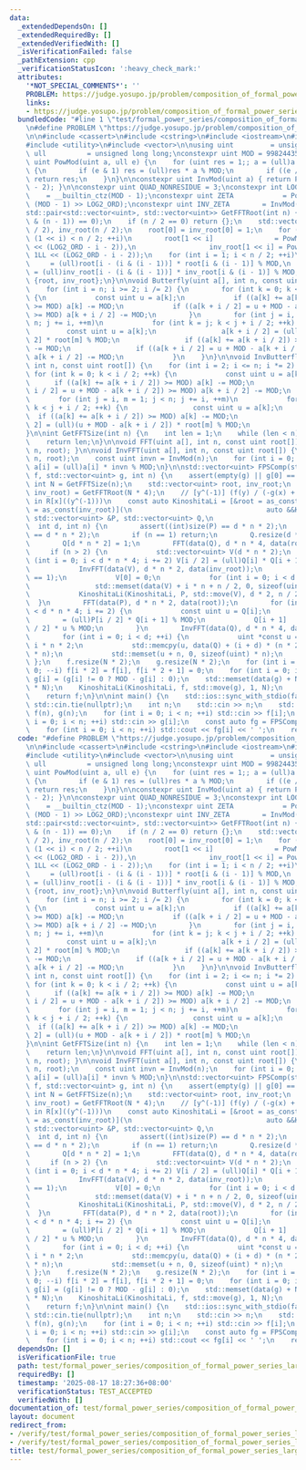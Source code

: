 ```yaml
---
data:
  _extendedDependsOn: []
  _extendedRequiredBy: []
  _extendedVerifiedWith: []
  _isVerificationFailed: false
  _pathExtension: cpp
  _verificationStatusIcon: ':heavy_check_mark:'
  attributes:
    '*NOT_SPECIAL_COMMENTS*': ''
    PROBLEM: https://judge.yosupo.jp/problem/composition_of_formal_power_series_large
    links:
    - https://judge.yosupo.jp/problem/composition_of_formal_power_series_large
  bundledCode: "#line 1 \"test/formal_power_series/composition_of_formal_power_series_large.1.test.cpp\"\
    \n#define PROBLEM \"https://judge.yosupo.jp/problem/composition_of_formal_power_series_large\"\
    \n\n#include <cassert>\n#include <cstring>\n#include <iostream>\n#include <tuple>\n\
    #include <utility>\n#include <vector>\n\nusing uint         = unsigned;\nusing\
    \ ull          = unsigned long long;\nconstexpr uint MOD = 998244353;\n\nconstexpr\
    \ uint PowMod(uint a, ull e) {\n    for (uint res = 1;; a = (ull)a * a % MOD)\
    \ {\n        if (e & 1) res = (ull)res * a % MOD;\n        if ((e /= 2) == 0)\
    \ return res;\n    }\n}\n\nconstexpr uint InvMod(uint a) { return PowMod(a, MOD\
    \ - 2); }\n\nconstexpr uint QUAD_NONRESIDUE = 3;\nconstexpr int LOG2_ORD     \
    \    = __builtin_ctz(MOD - 1);\nconstexpr uint ZETA            = PowMod(QUAD_NONRESIDUE,\
    \ (MOD - 1) >> LOG2_ORD);\nconstexpr uint INV_ZETA        = InvMod(ZETA);\n\n\
    std::pair<std::vector<uint>, std::vector<uint>> GetFFTRoot(int n) {\n    assert((n\
    \ & (n - 1)) == 0);\n    if (n / 2 == 0) return {};\n    std::vector<uint> root(n\
    \ / 2), inv_root(n / 2);\n    root[0] = inv_root[0] = 1;\n    for (int i = 0;\
    \ (1 << i) < n / 2; ++i)\n        root[1 << i]               = PowMod(ZETA, 1LL\
    \ << (LOG2_ORD - i - 2)),\n                  inv_root[1 << i] = PowMod(INV_ZETA,\
    \ 1LL << (LOG2_ORD - i - 2));\n    for (int i = 1; i < n / 2; ++i)\n        root[i]\
    \     = (ull)root[i - (i & (i - 1))] * root[i & (i - 1)] % MOD,\n        inv_root[i]\
    \ = (ull)inv_root[i - (i & (i - 1))] * inv_root[i & (i - 1)] % MOD;\n    return\
    \ {root, inv_root};\n}\n\nvoid Butterfly(uint a[], int n, const uint root[]) {\n\
    \    for (int i = n; i >= 2; i /= 2) {\n        for (int k = 0; k < i / 2; ++k)\
    \ {\n            const uint u = a[k];\n            if ((a[k] += a[k + i / 2])\
    \ >= MOD) a[k] -= MOD;\n            if ((a[k + i / 2] = u + MOD - a[k + i / 2])\
    \ >= MOD) a[k + i / 2] -= MOD;\n        }\n        for (int j = i, m = 1; j <\
    \ n; j += i, ++m)\n            for (int k = j; k < j + i / 2; ++k) {\n       \
    \         const uint u = a[k];\n                a[k + i / 2] = (ull)a[k + i /\
    \ 2] * root[m] % MOD;\n                if ((a[k] += a[k + i / 2]) >= MOD) a[k]\
    \ -= MOD;\n                if ((a[k + i / 2] = u + MOD - a[k + i / 2]) >= MOD)\
    \ a[k + i / 2] -= MOD;\n            }\n    }\n}\n\nvoid InvButterfly(uint a[],\
    \ int n, const uint root[]) {\n    for (int i = 2; i <= n; i *= 2) {\n       \
    \ for (int k = 0; k < i / 2; ++k) {\n            const uint u = a[k];\n      \
    \      if ((a[k] += a[k + i / 2]) >= MOD) a[k] -= MOD;\n            if ((a[k +\
    \ i / 2] = u + MOD - a[k + i / 2]) >= MOD) a[k + i / 2] -= MOD;\n        }\n \
    \       for (int j = i, m = 1; j < n; j += i, ++m)\n            for (int k = j;\
    \ k < j + i / 2; ++k) {\n                const uint u = a[k];\n              \
    \  if ((a[k] += a[k + i / 2]) >= MOD) a[k] -= MOD;\n                a[k + i /\
    \ 2] = (ull)(u + MOD - a[k + i / 2]) * root[m] % MOD;\n            }\n    }\n\
    }\n\nint GetFFTSize(int n) {\n    int len = 1;\n    while (len < n) len *= 2;\n\
    \    return len;\n}\n\nvoid FFT(uint a[], int n, const uint root[]) { Butterfly(a,\
    \ n, root); }\n\nvoid InvFFT(uint a[], int n, const uint root[]) {\n    InvButterfly(a,\
    \ n, root);\n    const uint invn = InvMod(n);\n    for (int i = 0; i < n; ++i)\
    \ a[i] = (ull)a[i] * invn % MOD;\n}\n\nstd::vector<uint> FPSComp(std::vector<uint>\
    \ f, std::vector<uint> g, int n) {\n    assert(empty(g) || g[0] == 0);\n    const\
    \ int N = GetFFTSize(n);\n    std::vector<uint> root, inv_root;\n    tie(root,\
    \ inv_root) = GetFFTRoot(N * 4);\n    // [y^(-1)] (f(y) / (-g(x) + y)) mod x^n\
    \ in R[x]((y^(-1)))\n    const auto KinoshitaLi = [&root = as_const(root), &inv_root\
    \ = as_const(inv_root)](\n                                 auto &&KinoshitaLi,\
    \ std::vector<uint> &P, std::vector<uint> Q,\n                               \
    \  int d, int n) {\n        assert((int)size(P) == d * n * 2);\n        assert((int)size(Q)\
    \ == d * n * 2);\n        if (n == 1) return;\n        Q.resize(d * n * 4);\n\
    \        Q[d * n * 2] = 1;\n        FFT(data(Q), d * n * 4, data(root));\n   \
    \     if (n > 2) {\n            std::vector<uint> V(d * n * 2);\n            for\
    \ (int i = 0; i < d * n * 4; i += 2) V[i / 2] = (ull)Q[i] * Q[i + 1] % MOD;\n\
    \            InvFFT(data(V), d * n * 2, data(inv_root));\n            assert(V[0]\
    \ == 1);\n            V[0] = 0;\n            for (int i = 0; i < d * 2; ++i)\n\
    \                std::memset(data(V) + i * n + n / 2, 0, sizeof(uint) * (n / 2));\n\
    \            KinoshitaLi(KinoshitaLi, P, std::move(V), d * 2, n / 2);\n      \
    \  }\n        FFT(data(P), d * n * 2, data(root));\n        for (int i = 0; i\
    \ < d * n * 4; i += 2) {\n            const uint u = Q[i];\n            Q[i] \
    \        = (ull)P[i / 2] * Q[i + 1] % MOD;\n            Q[i + 1]     = (ull)P[i\
    \ / 2] * u % MOD;\n        }\n        InvFFT(data(Q), d * n * 4, data(inv_root));\n\
    \        for (int i = 0; i < d; ++i) {\n            uint *const u = data(P) +\
    \ i * n * 2;\n            std::memcpy(u, data(Q) + (i + d) * (n * 2), sizeof(uint)\
    \ * n);\n            std::memset(u + n, 0, sizeof(uint) * n);\n        }\n   \
    \ };\n    f.resize(N * 2);\n    g.resize(N * 2);\n    for (int i = N - 1; i >=\
    \ 0; --i) f[i * 2] = f[i], f[i * 2 + 1] = 0;\n    for (int i = 0; i < N; ++i)\
    \ g[i] = (g[i] != 0 ? MOD - g[i] : 0);\n    std::memset(data(g) + N, 0, sizeof(uint)\
    \ * N);\n    KinoshitaLi(KinoshitaLi, f, std::move(g), 1, N);\n    f.resize(n);\n\
    \    return f;\n}\n\nint main() {\n    std::ios::sync_with_stdio(false);\n   \
    \ std::cin.tie(nullptr);\n    int n;\n    std::cin >> n;\n    std::vector<uint>\
    \ f(n), g(n);\n    for (int i = 0; i < n; ++i) std::cin >> f[i];\n    for (int\
    \ i = 0; i < n; ++i) std::cin >> g[i];\n    const auto fg = FPSComp(f, g, n);\n\
    \    for (int i = 0; i < n; ++i) std::cout << fg[i] << ' ';\n    return 0;\n}\n"
  code: "#define PROBLEM \"https://judge.yosupo.jp/problem/composition_of_formal_power_series_large\"\
    \n\n#include <cassert>\n#include <cstring>\n#include <iostream>\n#include <tuple>\n\
    #include <utility>\n#include <vector>\n\nusing uint         = unsigned;\nusing\
    \ ull          = unsigned long long;\nconstexpr uint MOD = 998244353;\n\nconstexpr\
    \ uint PowMod(uint a, ull e) {\n    for (uint res = 1;; a = (ull)a * a % MOD)\
    \ {\n        if (e & 1) res = (ull)res * a % MOD;\n        if ((e /= 2) == 0)\
    \ return res;\n    }\n}\n\nconstexpr uint InvMod(uint a) { return PowMod(a, MOD\
    \ - 2); }\n\nconstexpr uint QUAD_NONRESIDUE = 3;\nconstexpr int LOG2_ORD     \
    \    = __builtin_ctz(MOD - 1);\nconstexpr uint ZETA            = PowMod(QUAD_NONRESIDUE,\
    \ (MOD - 1) >> LOG2_ORD);\nconstexpr uint INV_ZETA        = InvMod(ZETA);\n\n\
    std::pair<std::vector<uint>, std::vector<uint>> GetFFTRoot(int n) {\n    assert((n\
    \ & (n - 1)) == 0);\n    if (n / 2 == 0) return {};\n    std::vector<uint> root(n\
    \ / 2), inv_root(n / 2);\n    root[0] = inv_root[0] = 1;\n    for (int i = 0;\
    \ (1 << i) < n / 2; ++i)\n        root[1 << i]               = PowMod(ZETA, 1LL\
    \ << (LOG2_ORD - i - 2)),\n                  inv_root[1 << i] = PowMod(INV_ZETA,\
    \ 1LL << (LOG2_ORD - i - 2));\n    for (int i = 1; i < n / 2; ++i)\n        root[i]\
    \     = (ull)root[i - (i & (i - 1))] * root[i & (i - 1)] % MOD,\n        inv_root[i]\
    \ = (ull)inv_root[i - (i & (i - 1))] * inv_root[i & (i - 1)] % MOD;\n    return\
    \ {root, inv_root};\n}\n\nvoid Butterfly(uint a[], int n, const uint root[]) {\n\
    \    for (int i = n; i >= 2; i /= 2) {\n        for (int k = 0; k < i / 2; ++k)\
    \ {\n            const uint u = a[k];\n            if ((a[k] += a[k + i / 2])\
    \ >= MOD) a[k] -= MOD;\n            if ((a[k + i / 2] = u + MOD - a[k + i / 2])\
    \ >= MOD) a[k + i / 2] -= MOD;\n        }\n        for (int j = i, m = 1; j <\
    \ n; j += i, ++m)\n            for (int k = j; k < j + i / 2; ++k) {\n       \
    \         const uint u = a[k];\n                a[k + i / 2] = (ull)a[k + i /\
    \ 2] * root[m] % MOD;\n                if ((a[k] += a[k + i / 2]) >= MOD) a[k]\
    \ -= MOD;\n                if ((a[k + i / 2] = u + MOD - a[k + i / 2]) >= MOD)\
    \ a[k + i / 2] -= MOD;\n            }\n    }\n}\n\nvoid InvButterfly(uint a[],\
    \ int n, const uint root[]) {\n    for (int i = 2; i <= n; i *= 2) {\n       \
    \ for (int k = 0; k < i / 2; ++k) {\n            const uint u = a[k];\n      \
    \      if ((a[k] += a[k + i / 2]) >= MOD) a[k] -= MOD;\n            if ((a[k +\
    \ i / 2] = u + MOD - a[k + i / 2]) >= MOD) a[k + i / 2] -= MOD;\n        }\n \
    \       for (int j = i, m = 1; j < n; j += i, ++m)\n            for (int k = j;\
    \ k < j + i / 2; ++k) {\n                const uint u = a[k];\n              \
    \  if ((a[k] += a[k + i / 2]) >= MOD) a[k] -= MOD;\n                a[k + i /\
    \ 2] = (ull)(u + MOD - a[k + i / 2]) * root[m] % MOD;\n            }\n    }\n\
    }\n\nint GetFFTSize(int n) {\n    int len = 1;\n    while (len < n) len *= 2;\n\
    \    return len;\n}\n\nvoid FFT(uint a[], int n, const uint root[]) { Butterfly(a,\
    \ n, root); }\n\nvoid InvFFT(uint a[], int n, const uint root[]) {\n    InvButterfly(a,\
    \ n, root);\n    const uint invn = InvMod(n);\n    for (int i = 0; i < n; ++i)\
    \ a[i] = (ull)a[i] * invn % MOD;\n}\n\nstd::vector<uint> FPSComp(std::vector<uint>\
    \ f, std::vector<uint> g, int n) {\n    assert(empty(g) || g[0] == 0);\n    const\
    \ int N = GetFFTSize(n);\n    std::vector<uint> root, inv_root;\n    tie(root,\
    \ inv_root) = GetFFTRoot(N * 4);\n    // [y^(-1)] (f(y) / (-g(x) + y)) mod x^n\
    \ in R[x]((y^(-1)))\n    const auto KinoshitaLi = [&root = as_const(root), &inv_root\
    \ = as_const(inv_root)](\n                                 auto &&KinoshitaLi,\
    \ std::vector<uint> &P, std::vector<uint> Q,\n                               \
    \  int d, int n) {\n        assert((int)size(P) == d * n * 2);\n        assert((int)size(Q)\
    \ == d * n * 2);\n        if (n == 1) return;\n        Q.resize(d * n * 4);\n\
    \        Q[d * n * 2] = 1;\n        FFT(data(Q), d * n * 4, data(root));\n   \
    \     if (n > 2) {\n            std::vector<uint> V(d * n * 2);\n            for\
    \ (int i = 0; i < d * n * 4; i += 2) V[i / 2] = (ull)Q[i] * Q[i + 1] % MOD;\n\
    \            InvFFT(data(V), d * n * 2, data(inv_root));\n            assert(V[0]\
    \ == 1);\n            V[0] = 0;\n            for (int i = 0; i < d * 2; ++i)\n\
    \                std::memset(data(V) + i * n + n / 2, 0, sizeof(uint) * (n / 2));\n\
    \            KinoshitaLi(KinoshitaLi, P, std::move(V), d * 2, n / 2);\n      \
    \  }\n        FFT(data(P), d * n * 2, data(root));\n        for (int i = 0; i\
    \ < d * n * 4; i += 2) {\n            const uint u = Q[i];\n            Q[i] \
    \        = (ull)P[i / 2] * Q[i + 1] % MOD;\n            Q[i + 1]     = (ull)P[i\
    \ / 2] * u % MOD;\n        }\n        InvFFT(data(Q), d * n * 4, data(inv_root));\n\
    \        for (int i = 0; i < d; ++i) {\n            uint *const u = data(P) +\
    \ i * n * 2;\n            std::memcpy(u, data(Q) + (i + d) * (n * 2), sizeof(uint)\
    \ * n);\n            std::memset(u + n, 0, sizeof(uint) * n);\n        }\n   \
    \ };\n    f.resize(N * 2);\n    g.resize(N * 2);\n    for (int i = N - 1; i >=\
    \ 0; --i) f[i * 2] = f[i], f[i * 2 + 1] = 0;\n    for (int i = 0; i < N; ++i)\
    \ g[i] = (g[i] != 0 ? MOD - g[i] : 0);\n    std::memset(data(g) + N, 0, sizeof(uint)\
    \ * N);\n    KinoshitaLi(KinoshitaLi, f, std::move(g), 1, N);\n    f.resize(n);\n\
    \    return f;\n}\n\nint main() {\n    std::ios::sync_with_stdio(false);\n   \
    \ std::cin.tie(nullptr);\n    int n;\n    std::cin >> n;\n    std::vector<uint>\
    \ f(n), g(n);\n    for (int i = 0; i < n; ++i) std::cin >> f[i];\n    for (int\
    \ i = 0; i < n; ++i) std::cin >> g[i];\n    const auto fg = FPSComp(f, g, n);\n\
    \    for (int i = 0; i < n; ++i) std::cout << fg[i] << ' ';\n    return 0;\n}\n"
  dependsOn: []
  isVerificationFile: true
  path: test/formal_power_series/composition_of_formal_power_series_large.1.test.cpp
  requiredBy: []
  timestamp: '2025-08-17 18:27:36+08:00'
  verificationStatus: TEST_ACCEPTED
  verifiedWith: []
documentation_of: test/formal_power_series/composition_of_formal_power_series_large.1.test.cpp
layout: document
redirect_from:
- /verify/test/formal_power_series/composition_of_formal_power_series_large.1.test.cpp
- /verify/test/formal_power_series/composition_of_formal_power_series_large.1.test.cpp.html
title: test/formal_power_series/composition_of_formal_power_series_large.1.test.cpp
---
```


